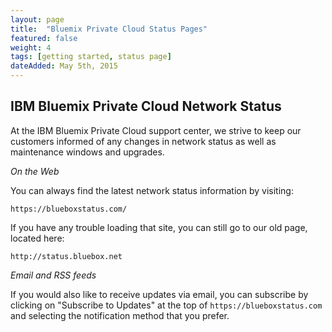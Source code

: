 ```yaml
---
layout: page
title:  "Bluemix Private Cloud Status Pages"
featured: false
weight: 4
tags: [getting started, status page]
dateAdded: May 5th, 2015
---
```


## IBM Bluemix Private Cloud Network Status

At the IBM Bluemix Private Cloud support center, we strive to keep our customers informed of any changes in network status as well as maintenance windows and upgrades.


_On the Web_

You can always find the latest network status information by visiting:

```
https://blueboxstatus.com/
```

If you have any trouble loading that site, you can still go to our old page, located here:

```
http://status.bluebox.net
```

_Email and RSS feeds_

If you would also like to receive updates via email, you can subscribe by clicking on "Subscribe to Updates" at the top of `https://blueboxstatus.com` and selecting the notification method that you prefer.
